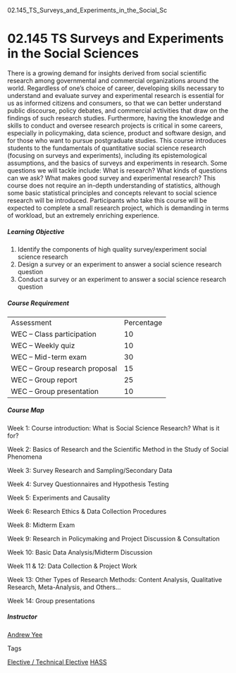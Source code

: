 02.145_TS_Surveys_and_Experiments_in_the_Social_Sc



02.145 TS Surveys and Experiments in the Social Sciences
========================================================

There is a growing demand for insights derived from social scientific research among governmental and commercial organizations around the world. Regardless of one’s choice of career, developing skills necessary to understand and evaluate survey and experimental research is essential for us as informed citizens and consumers, so that we can better understand public discourse, policy debates, and commercial activities that draw on the findings of such research studies. Furthermore, having the knowledge and skills to conduct and oversee research projects is critical in some careers, especially in policymaking, data science, product and software design, and for those who want to pursue postgraduate studies. This course introduces students to the fundamentals of quantitative social science research (focusing on surveys and experiments), including its epistemological assumptions, and the basics of surveys and experiments in research. Some questions we will tackle include: What is research? What kinds of questions can we ask? What makes good survey and experimental research? This course does not require an in-depth understanding of statistics, although some basic statistical principles and concepts relevant to social science research will be introduced. Participants who take this course will be expected to complete a small research project, which is demanding in terms of workload, but an extremely enriching experience.



##### **Learning Objective**



1. Identify the components of high quality survey/experiment social science research
2. Design a survey or an experiment to answer a social science research question
3. Conduct a survey or an experiment to answer a social science research question


##### **Course Requirement**



|  |  |
| --- | --- |
| Assessment | Percentage |
| WEC – Class participation | 10 |
| WEC – Weekly quiz | 10 |
| WEC – Mid-term exam | 30 |
| WEC – Group research proposal | 15 |
| WEC – Group report | 25 |
| WEC – Group presentation | 10 |



##### **Course Map**



Week 1: Course introduction: What is Social Science Research? What is it for?



Week 2: Basics of Research and the Scientific Method in the Study of Social Phenomena



Week 3: Survey Research and Sampling/Secondary Data



Week 4: Survey Questionnaires and Hypothesis Testing



Week 5: Experiments and Causality



Week 6: Research Ethics & Data Collection Procedures



Week 8: Midterm Exam



Week 9: Research in Policymaking and Project Discussion & Consultation



Week 10: Basic Data Analysis/Midterm Discussion



Week 11 & 12: Data Collection & Project Work



Week 13: Other Types of Research Methods: Content Analysis, Qualitative Research, Meta-Analysis, and Others…



Week 14: Group presentations



##### **Instructor**



[Andrew Yee](https://hass.sutd.edu.sg/faculty/andrew-yee/)

Tags

[Elective / Technical Elective](/education/undergraduate/courses/?course-type=853)
[HASS](/education/undergraduate/courses/?pillar-cluster=56)

